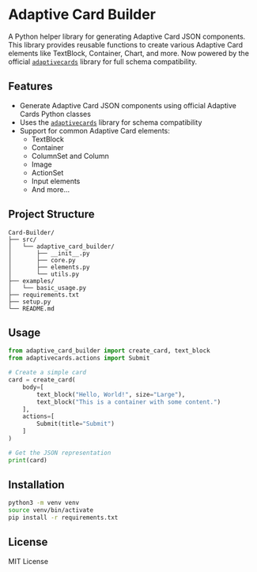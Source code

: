 # Adaptive Card Builder

A Python helper library for generating Adaptive Card JSON components. This library provides reusable functions to create various Adaptive Card elements like TextBlock, Container, Chart, and more. Now powered by the official [`adaptivecards`](https://pypi.org/project/adaptivecards/) library for full schema compatibility.

## Features

- Generate Adaptive Card JSON components using official Adaptive Cards Python classes
- Uses the [`adaptivecards`](https://pypi.org/project/adaptivecards/) library for schema compatibility
- Support for common Adaptive Card elements:
  - TextBlock
  - Container
  - ColumnSet and Column
  - Image
  - ActionSet
  - Input elements
  - And more...

## Project Structure

```
Card-Builder/
├── src/
│   └── adaptive_card_builder/
│       ├── __init__.py
│       ├── core.py
│       ├── elements.py
│       └── utils.py
├── examples/
│   └── basic_usage.py
├── requirements.txt
├── setup.py
└── README.md
```

## Usage

```python
from adaptive_card_builder import create_card, text_block
from adaptivecards.actions import Submit

# Create a simple card
card = create_card(
    body=[
        text_block("Hello, World!", size="Large"),
        text_block("This is a container with some content.")
    ],
    actions=[
        Submit(title="Submit")
    ]
)

# Get the JSON representation
print(card)
```

## Installation

```bash
python3 -m venv venv
source venv/bin/activate
pip install -r requirements.txt
```

## License

MIT License 